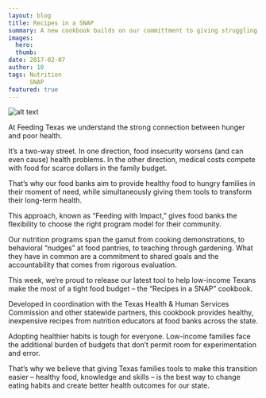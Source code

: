 ```yaml
---
layout: blog
title: Recipes in a SNAP
summary: A new cookbook builds on our committment to giving struggling Texans tools to improve their dietary health.
images:
  hero:
  thumb:
date: 2017-02-07
author: 10
tags: Nutrition
      SNAP  
featured: true
---
```

![alt text](https://s3-us-west-2.amazonaws.com/assets.feedingtexas.org/images/inline/Recipes-in-a-SNAP.png)

At Feeding Texas we understand the strong connection between hunger and poor health. 

It’s a two-way street. In one direction, food insecurity worsens (and can even cause) health problems. In the other direction, medical costs compete with food for scarce dollars in the family budget.

That’s why our food banks aim to provide healthy food to hungry families in their moment of need, while simultaneously giving them tools to transform their long-term health. 

This approach, known as “Feeding with Impact,” gives food banks the flexibility to choose the right program model for their community.

Our nutrition programs span the gamut from cooking demonstrations, to behavioral “nudges” at food pantries, to teaching through gardening. What they have in common are a commitment to shared goals and the accountability that comes from rigorous evaluation. 

This week, we’re proud to release our latest tool to help low-income Texans make the most of a tight food budget – the “Recipes in a SNAP” cookbook. 

Developed in coordination with the Texas Health & Human Services Commission and other statewide partners, this cookbook provides healthy, inexpensive recipes from nutrition educators at food banks across the state. 

Adopting healthier habits is tough for everyone. Low-income families face the additional burden of budgets that don’t permit room for experimentation and error.  

That’s why we believe that giving Texas families tools to make this transition easier – healthy food, knowledge and skills – is the best way to change eating habits and create better health outcomes for our state.
